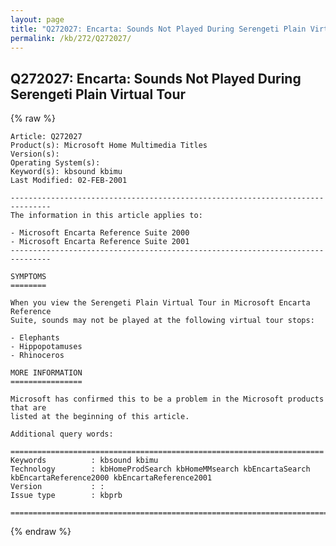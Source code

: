 ```yaml
---
layout: page
title: "Q272027: Encarta: Sounds Not Played During Serengeti Plain Virtual Tour"
permalink: /kb/272/Q272027/
---
```


## Q272027: Encarta: Sounds Not Played During Serengeti Plain Virtual Tour

{% raw %}

	Article: Q272027
	Product(s): Microsoft Home Multimedia Titles
	Version(s): 
	Operating System(s): 
	Keyword(s): kbsound kbimu
	Last Modified: 02-FEB-2001
	
	-------------------------------------------------------------------------------
	The information in this article applies to:
	
	- Microsoft Encarta Reference Suite 2000 
	- Microsoft Encarta Reference Suite 2001 
	-------------------------------------------------------------------------------
	
	SYMPTOMS
	========
	
	When you view the Serengeti Plain Virtual Tour in Microsoft Encarta Reference
	Suite, sounds may not be played at the following virtual tour stops:
	
	- Elephants
	- Hippopotamuses
	- Rhinoceros
	
	MORE INFORMATION
	================
	
	Microsoft has confirmed this to be a problem in the Microsoft products that are
	listed at the beginning of this article.
	
	Additional query words:
	
	======================================================================
	Keywords          : kbsound kbimu 
	Technology        : kbHomeProdSearch kbHomeMMsearch kbEncartaSearch kbEncartaReference2000 kbEncartaReference2001
	Version           : :
	Issue type        : kbprb
	
	=============================================================================
	

{% endraw %}
